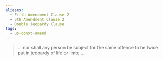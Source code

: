 ```yaml
---
aliases:
  - Fifth Amendment Clause 2
  - 5th Amendment Clause 2
  - Double Jeopardy Clause
tags:
  - us-const-amend
---
```

> ... nor shall any person be subject for the same offence to be twice put in jeopardy of life or limb; ...

